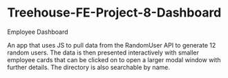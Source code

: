 # Treehouse-FE-Project-8-Dashboard
Employee Dashboard

An app that uses JS to pull data from the RandomUser API to generate 12 random users. The data is then presented interactively with smaller employee cards that can be clicked on to open a larger modal window with further details. The directory is also searchable by name.
